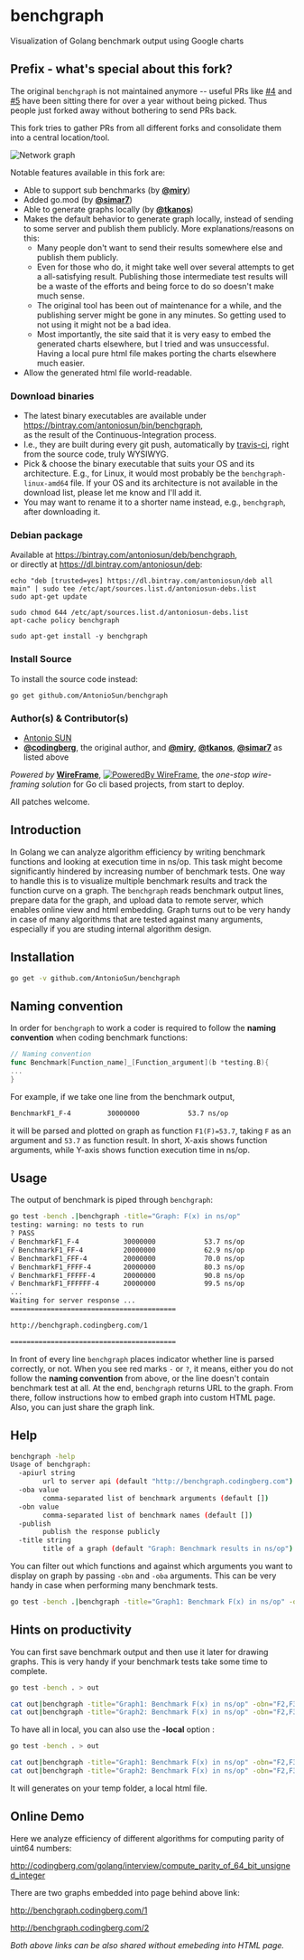# benchgraph
Visualization of Golang benchmark output using Google charts

## Prefix - what's special about this fork?

The original `benchgraph` is not maintained anymore -- useful PRs like [#4](https://github.com/codingberg/benchgraph/pull/4) and [#5](https://github.com/codingberg/benchgraph/pull/5) have been sitting there for over a year without being picked. Thus people just forked away without bothering to send PRs back.

This fork tries to gather PRs from all different forks and consolidate them into a central location/tool.

![Network graph](network_graph.png "Network graph")


Notable features available in this fork are:

- Able to support sub benchmarks (by [**@miry**](https://github.com/miry))
- Added go.mod (by [**@simar7**](https://github.com/simar7))
- Able to generate graphs locally (by [**@tkanos**](https://github.com/tkanos))
- Makes the default behavior to generate graph locally, instead of sending to some server and publish them publicly. More explanations/reasons on this:
  * Many people don't want to send their results somewhere else and publish them publicly.
  * Even for those who do, it might take well over several attempts to get a all-satisfying result. Publishing those intermediate test results will be a waste of the efforts and being force to do so doesn't make much sense.
  * The original tool has been out of maintenance for a while, and the publishing server might be gone in any minutes. So getting used to not using it might not be a bad idea.
  * Most importantly, the site said that it is very easy to embed the generated charts elsewhere, but I tried and was unsuccessful. Having a local pure html file makes porting the charts elsewhere much easier.
- Allow the generated html file world-readable.

### Download binaries

- The latest binary executables are available under  
https://bintray.com/antoniosun/bin/benchgraph,   
as the result of the Continuous-Integration process.
- I.e., they are built during every git push, automatically by [travis-ci](https://travis-ci.org/), right from the source code, truly WYSIWYG.
- Pick & choose the binary executable that suits your OS and its architecture. E.g., for Linux, it would most probably be the `benchgraph-linux-amd64` file. If your OS and its architecture is not available in the download list, please let me know and I'll add it.
- You may want to rename it to a shorter name instead, e.g., `benchgraph`, after downloading it. 


### Debian package

Available at https://bintray.com/antoniosun/deb/benchgraph,  
or directly at  https://dl.bintray.com/antoniosun/deb:

```
echo "deb [trusted=yes] https://dl.bintray.com/antoniosun/deb all main" | sudo tee /etc/apt/sources.list.d/antoniosun-debs.list
sudo apt-get update

sudo chmod 644 /etc/apt/sources.list.d/antoniosun-debs.list
apt-cache policy benchgraph

sudo apt-get install -y benchgraph
```



### Install Source

To install the source code instead:

```
go get github.com/AntonioSun/benchgraph
```


### Author(s) & Contributor(s)

- [Antonio SUN](https://github.com/AntonioSun)
- [**@codingberg**](https://github.com/codingberg), the original author, and [**@miry**](https://github.com/miry), [**@tkanos**](https://github.com/tkanos), [**@simar7**](https://github.com/simar7) as listed above

_Powered by_ [**WireFrame**](https://github.com/go-easygen/wireframe),  [![PoweredBy WireFrame](https://github.com/go-easygen/wireframe/blob/master/PoweredBy-WireFrame-Y.svg)](http://godoc.org/github.com/go-easygen/wireframe), the _one-stop wire-framing solution_ for Go cli based projects, from start to deploy.

All patches welcome. 

## Introduction
In Golang we can analyze algorithm efficiency by writing benchmark functions and looking at execution time in ns/op. This task might become significantly hindered by increasing number of benchmark tests. One way to handle this is to visualize multiple benchmark results and track the function curve on a graph. The `benchgraph` reads benchmark output lines, prepare data for the graph, and upload data to remote server, which enables online view and html embedding. Graph turns out to be very handy in case of many algorithms that are tested against many arguments, especially if you are studing internal algorithm design.

## Installation

```bash
go get -v github.com/AntonioSun/benchgraph
```

## Naming convention
In order for `benchgraph` to work a coder is required to follow the **naming convention** when coding benchmark functions:
```go
// Naming convention
func Benchmark[Function_name]_[Function_argument](b *testing.B){
...
}
```
For example, if we take one line from the benchmark output,
```bash
BenchmarkF1_F-4       	30000000	        53.7 ns/op
```
it will be parsed and plotted on graph as function `F1(F)=53.7`, taking `F` as an argument and `53.7` as function result. 
In short, X-axis shows function arguments, while Y-axis shows function execution time in ns/op.

## Usage
The output of benchmark is piped through `benchgraph`:

```bash
go test -bench .|benchgraph -title="Graph: F(x) in ns/op"
testing: warning: no tests to run
? PASS
√ BenchmarkF1_F-4       	30000000	        53.7 ns/op
√ BenchmarkF1_FF-4      	20000000	        62.9 ns/op
√ BenchmarkF1_FFF-4     	20000000	        70.0 ns/op
√ BenchmarkF1_FFFF-4    	20000000	        80.3 ns/op
√ BenchmarkF1_FFFFF-4   	20000000	        90.8 ns/op
√ BenchmarkF1_FFFFFF-4  	20000000	        99.5 ns/op
...
Waiting for server response ...
=========================================

http://benchgraph.codingberg.com/1

=========================================
```

In front of every line `benchgraph` places indicator whether line is parsed correctly, or not.
When you see red marks `-` or `?`, it means, either you do not follow the **naming convention** from above, or the line doesn't contain benchmark test at all. At the end, `benchgraph` returns URL to the graph. From there, follow instructions how to embed graph into custom HTML page. Also, you can just share the graph link.

## Help

```bash
benchgraph -help
Usage of benchgraph:
  -apiurl string
    	url to server api (default "http://benchgraph.codingberg.com")
  -oba value
    	comma-separated list of benchmark arguments (default [])
  -obn value
    	comma-separated list of benchmark names (default [])
  -publish
        publish the response publicly
  -title string
    	title of a graph (default "Graph: Benchmark results in ns/op")
```

You can filter out which functions and against which arguments you want to display on graph by passing `-obn` and `-oba` arguments. This can be very handy in case when performing many benchmark tests.

```bash
go test -bench .|benchgraph -title="Graph1: Benchmark F(x) in ns/op" -obn="F2,F3,F4" -oba="F,FF,FFF,FFFF,FFFFF,FFFFFF,FFFFFFF,FFFFFFFF"
```

## Hints on productivity

You can first save benchmark output and then use it later for drawing graphs. This is very handy if your benchmark tests take some time to complete.

```bash
go test -bench . > out

cat out|benchgraph -title="Graph1: Benchmark F(x) in ns/op" -obn="F2,F3,F4" -oba="F,FF,FFF,FFFF,FFFFF,FFFFFF,FFFFFFF,FFFFFFFF"
cat out|benchgraph -title="Graph2: Benchmark F(x) in ns/op" -obn="F2,F3,F4" -oba="0F,F0,F00,F000,F0000,F00000,F000000,F0000000"
```

To have all in local, you can also use the **-local** option :

```bash
go test -bench . > out

cat out|benchgraph -title="Graph1: Benchmark F(x) in ns/op" -obn="F2,F3,F4" -oba="F,FF,FFF,FFFF,FFFFF,FFFFFF,FFFFFFF,FFFFFFFF" -local
cat out|benchgraph -title="Graph2: Benchmark F(x) in ns/op" -obn="F2,F3,F4" -oba="0F,F0,F00,F000,F0000,F00000,F000000,F0000000" -local
```

It will generates on your temp folder, a local html file.

## Online Demo

Here we analyze efficiency of different algorithms for computing parity of uint64 numbers:

http://codingberg.com/golang/interview/compute_parity_of_64_bit_unsigned_integer

There are two graphs embedded into page behind above link:

http://benchgraph.codingberg.com/1

http://benchgraph.codingberg.com/2

*Both above links can be also shared without emebeding into HTML page.*


